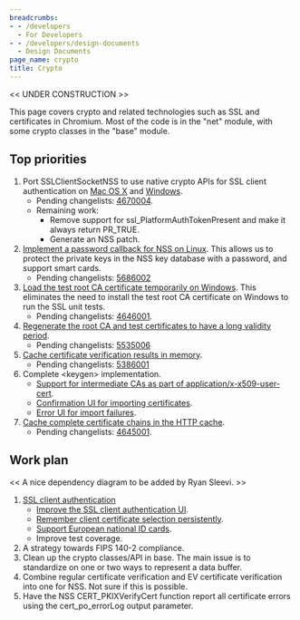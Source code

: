 ```yaml
---
breadcrumbs:
- - /developers
  - For Developers
- - /developers/design-documents
  - Design Documents
page_name: crypto
title: Crypto
---
```


&lt;&lt; UNDER CONSTRUCTION &gt;&gt;

This page covers crypto and related technologies such as SSL and certificates in
Chromium. Most of the code is in the "net" module, with some crypto classes in
the "base" module.

## Top priorities

1.  Port SSLClientSocketNSS to use native crypto APIs for SSL client
            authentication on [Mac OS
            X](http://code.google.com/p/chromium/issues/detail) and
            [Windows](http://code.google.com/p/chromium/issues/detail).
    *   Pending changelists:
                [4670004](http://codereview.chromium.org/4670004/).
    *   Remaining work:
        *   Remove support for ssl_PlatformAuthTokenPresent and make it
                    always return PR_TRUE.
        *   Generate an NSS patch.
2.  [Implement a password callback for NSS on
            Linux](http://code.google.com/p/chromium/issues/detail). This allows
            us to protect the private keys in the NSS key database with a
            password, and support smart cards.
    *   Pending changelists:
                [5686002](http://codereview.chromium.org/5686002/)
3.  [Load the test root CA certificate temporarily on
            Windows](http://code.google.com/p/chromium/issues/detail). This
            eliminates the need to install the test root CA certificate on
            Windows to run the SSL unit tests.
    *   Pending changelists:
                [4646001](http://codereview.chromium.org/4646001/).
4.  [Regenerate the root CA and test certificates to have a long
            validity period](http://code.google.com/p/chromium/issues/detail).
    *   Pending changelists:
                [5535006](http://codereview.chromium.org/5535006/)
5.  [Cache certificate verification results in
            memory](http://code.google.com/p/chromium/issues/detail).
    *   Pending changelists:
                [5386001](http://codereview.chromium.org/5386001/)
6.  Complete &lt;keygen&gt; implementation.
    *   [Support for intermediate CAs as part of
                application/x-x509-user-cert](http://code.google.com/p/chromium/issues/detail).
    *   [Confirmation UI for importing
                certificates](http://code.google.com/p/chromium/issues/detail).
    *   [Error UI for import
                failures](http://code.google.com/p/chromium/issues/detail).
7.  [Cache complete certificate chains in the HTTP
            cache](http://code.google.com/p/chromium/issues/detail).
    *   Pending changelists:
                [4645001](http://codereview.chromium.org/4645001/).

## Work plan

&lt;&lt; A nice dependency diagram to be added by Ryan Sleevi. &gt;&gt;

1.  [SSL client authentication](/system/errors/NodeNotFound)
    *   [Improve the SSL client authentication
                UI](http://code.google.com/p/chromium/issues/detail).
    *   [Remember client certificate selection
                persistently](http://code.google.com/p/chromium/issues/detail).
    *   [Support European national ID
                cards](http://code.google.com/p/chromium/issues/detail).
    *   Improve test coverage.
2.  A strategy towards FIPS 140-2 compliance.
3.  Clean up the crypto classes/API in base. The main issue is to
            standardize on one or two ways to represent a data buffer.
4.  Combine regular certificate verification and EV certificate
            verification into one for NSS. Not sure if this is possible.
5.  Have the NSS CERT_PKIXVerifyCert function report all certificate
            errors using the cert_po_errorLog output parameter.